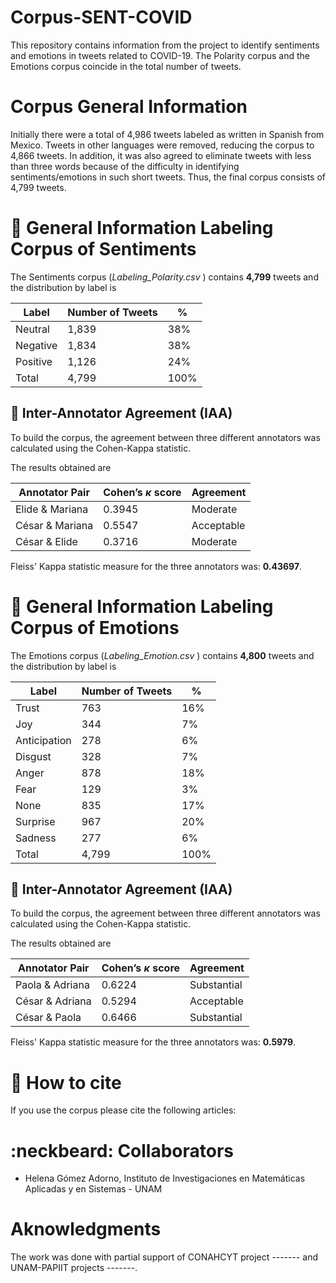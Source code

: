 #  Corpus-SENT-COVID
This repository contains information from the project to identify sentiments and emotions in tweets related to COVID-19. The Polarity corpus and the Emotions corpus coincide in the total number of tweets.

# Corpus General Information

Initially there were a total of 4,986 tweets labeled as written in Spanish from Mexico. Tweets in other languages were removed, reducing the corpus to 4,866 tweets. In addition, it was also agreed to eliminate tweets with less than three words because of the difficulty in identifying sentiments/emotions in such short tweets. Thus, the final corpus consists of 4,799 tweets.

# :file_folder: General Information Labeling Corpus of Sentiments

The Sentiments corpus (<em>Labeling_Polarity.csv </em>) contains **4,799** tweets and the distribution by label is

| **Label** | **Number of Tweets** | **%** |
| -- | -- | -- |
| Neutral |   1,839   | 38% |
| Negative |  1,834   | 38% |
| Positive |  1,126   | 24% |
| Total | 4,799 | 100% |

##  :mag_right: Inter-Annotator Agreement (IAA)

To build the corpus, the agreement between three different annotators was calculated using the Cohen-Kappa statistic. 

The results obtained are

| **Annotator Pair** | **Cohen’s $\kappa$ score** | **Agreement** |
| -- | -- | -- |
| Elide & Mariana | 0.3945 | Moderate |
| César & Mariana | 0.5547 | Acceptable |
| César & Elide | 0.3716 | Moderate |

Fleiss' Kappa statistic measure for the three annotators was: **0.43697**.

# :file_folder: General Information Labeling Corpus of Emotions

The Emotions corpus (<em>Labeling_Emotion.csv </em>) contains **4,800** tweets and the distribution by label is

| **Label** | **Number of Tweets** | **%** |
| -- | -- | -- 
| Trust |   763   | 16% |
| Joy |  344   | 7% |
| Anticipation |  278   | 6% |
| Disgust | 328 | 7% |
| Anger | 878 | 18% |
| Fear | 129 | 3% |
| None | 835 | 17% |
| Surprise | 967 | 20% |
| Sadness | 277 | 6% |
| Total | 4,799| 100% |

##  :mag_right: Inter-Annotator Agreement (IAA)

To build the corpus, the agreement between three different annotators was calculated using the Cohen-Kappa statistic. 

The results obtained are

| **Annotator Pair** | **Cohen’s $\kappa$ score** | **Agreement** |
| -- | -- | -- |
| Paola & Adriana | 0.6224 | Substantial |
| César & Adriana | 0.5294 | Acceptable |
| César & Paola | 0.6466 | Substantial |

Fleiss' Kappa statistic measure for the three annotators was: **0.5979**.

# :pencil: How to cite

If you use the corpus please cite the following articles:

# :neckbeard: Collaborators

- Helena Gómez Adorno, Instituto de Investigaciones en Matemáticas Aplicadas y en Sistemas - UNAM

# Aknowledgments
The work was done with partial support of CONAHCYT project ------- and UNAM-PAPIIT projects -------.


